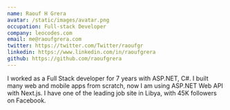 ```yaml
---
name: Raouf H Grera
avatar: /static/images/avatar.png
occupation: Full-stack Developer
company: leocodes.com
email: me@raoufgrera.com
twitter: https://twitter.com/Twitter/raoufgr
linkedin: https://www.linkedin.com/in/raoufgrera
github: https://github.com/raoufgrera
---
```


I worked as a Full Stack developer for 7 years with ASP.NET, C#. I built many web and mobile
apps from scratch, now I am using ASP.NET Web API with Next.js. I have one of the leading
job site in Libya, with 45K followers on Facebook.
